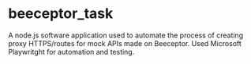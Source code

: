 # beeceptor_task
A node.js software application used to automate the process of creating proxy HTTPS/routes for mock APIs made on Beeceptor. Used Microsoft Playwritght for automation and testing.
